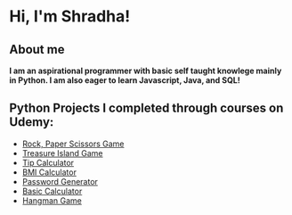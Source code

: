 <h1>Hi, I'm Shradha! </h1>

<h2>About me</h2>
<b>I am an aspirational programmer with basic self taught knowlege mainly in Python. I am also eager to learn Javascript, Java, and SQL! </b>

<h2>Python Projects I completed through courses on Udemy:</h2>

- [Rock, Paper Scissors Game](https://github.com/shradhagrg/rock_paper_scissors_game.git)
- [Treasure Island Game](https://github.com/shradhagrg/treasure_island_game.git)
- [Tip Calculator](https://github.com/shradhagrg/tip_calculator.git)
- [BMI Calculator](https://github.com/shradhagrg/BMI_calculator.git)
- [Password Generator](https://github.com/shradhagrg/password_generator.git)
- [Basic Calculator](https://github.com/shradhagrg/basic_calculator.git)
- [Hangman Game](https://github.com/shradhagrg/hangman_game.git)
